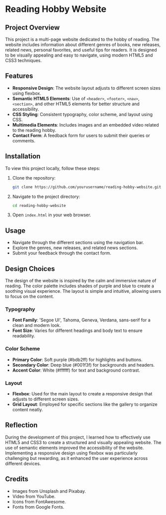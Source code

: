 # Reading Hobby Website

## Project Overview

This project is a multi-page website dedicated to the hobby of reading. The website includes information about different genres of books, new releases, related news, personal favorites, and useful tips for readers. It is designed to be visually appealing and easy to navigate, using modern HTML5 and CSS3 techniques.

## Features

- **Responsive Design**: The website layout adjusts to different screen sizes using flexbox.
- **Semantic HTML5 Elements**: Use of `<header>`, `<footer>`, `<nav>`, `<section>`, and other HTML5 elements for better structure and accessibility.
- **CSS Styling**: Consistent typography, color scheme, and layout using CSS.
- **Multimedia Elements**: Includes images and an embedded video related to the reading hobby.
- **Contact Form**: A feedback form for users to submit their queries or comments.

## Installation

To view this project locally, follow these steps:

1. Clone the repository:
    ```bash
    git clone https://github.com/yourusername/reading-hobby-website.git
    ```
2. Navigate to the project directory:
    ```bash
    cd reading-hobby-website
    ```
3. Open `index.html` in your web browser.

## Usage

- Navigate through the different sections using the navigation bar.
- Explore the genres, new releases, and related news sections.
- Submit your feedback through the contact form.

## Design Choices

The design of the website is inspired by the calm and immersive nature of reading. The color palette includes shades of purple and blue to create a soothing visual experience. The layout is simple and intuitive, allowing users to focus on the content.

### Typography

- **Font Family**: 'Segoe UI', Tahoma, Geneva, Verdana, sans-serif for a clean and modern look.
- **Font Size**: Varies for different headings and body text to ensure readability.

### Color Scheme

- **Primary Color**: Soft purple (#bdb2ff) for highlights and buttons.
- **Secondary Color**: Deep blue (#001f3f) for backgrounds and headers.
- **Accent Color**: White (#ffffff) for text and background contrast.

### Layout

- **Flexbox**: Used for the main layout to create a responsive design that adjusts to different screen sizes.
- **Grid Layout**: Employed for specific sections like the gallery to organize content neatly.

## Reflection

During the development of this project, I learned how to effectively use HTML5 and CSS3 to create a structured and visually appealing website. The use of semantic elements improved the accessibility of the website. Implementing a responsive design using flexbox was particularly challenging but rewarding, as it enhanced the user experience across different devices.

## Credits

- Images from Unsplash and Pixabay.
- Video from YouTube.
- Icons from FontAwesome.
- Fonts from Google Fonts.
